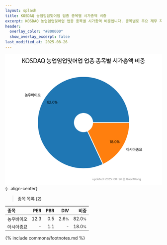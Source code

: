 ```yaml
---
layout: splash
title: KOSDAQ 농업임업및어업 업종 종목별 시가총액 비중
excerpt: KOSDAQ 농업임업및어업 업종 종목별 시가총액 비중입니다. 종목별로 주요 재무 지표를 함께 표시합니다.
header:
  overlay_color: "#800000"
  show_overlay_excerpt: false
last_modified_at: 2025-08-26
---
```



![KOSDAQ 농업임업및어업 업종 종목별 시가총액 비중](/stats/sector/images/kosdaq_업종_농업임업및어업_종목.png){: .align-center}


> **종목 목록 (2)**<a id="list"></a>

| **종목** | **PER** | **PBR** | **DIV** | **비중** |
| :------- | ------: | ------: | ------: | -------: |
| 농우바이오 | 12.3 | 0.5 | 2.6<small>%</small> | 82.0<small>%</small> |
| 아시아종묘 | - | 1.1 | - | 18.0<small>%</small> |

{% include commons/footnotes.md %}